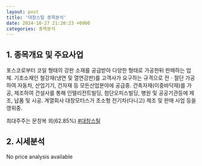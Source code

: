 ```yaml
---
layout: post
title: '대창스틸 종목분석'
date: 2024-10-27 21:20:23 +0900
categories: 종목분석
---
```


## 1. 종목개요 및 주요사업

포스코로부터 코일 형태의 강판 소재를 공급받아 다양한 형태로 가공한뒤 판매하는 업체. 기초소재인 철강재(냉연 및 열연강판)를 고객사가 요구하는 규격으로 전ㆍ절단 가공하여 자동차, 산업기기, 건자재 등 모든산업분야에 공급중. 건축자재(이중바닥재)를 가공, 제조하여 건설사를 통해 인텔리전트빌딩, 첨단오피스빌딩, 병원 및 공공기관등에 제조, 납품 및 시공. 계열회사 대창모터스가 초소형 전기차(다니고) 제조 및 판매 사업 등을 영위중.

최대주주는 문창복 외(62.85%)
[#대창스틸](#)

## 2. 시세분석

No price analysis available

